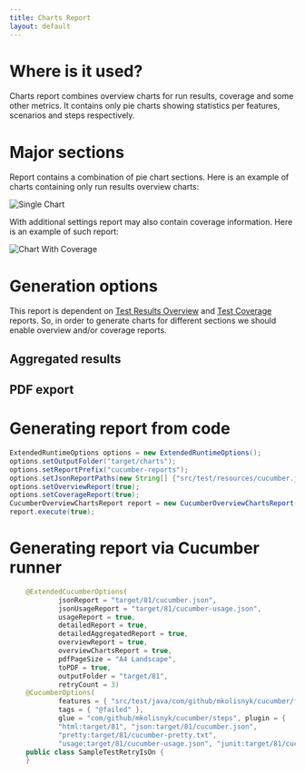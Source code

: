 ```yaml
---
title: Charts Report
layout: default
---
```


# Where is it used?

Charts report combines overview charts for run results, coverage and some other metrics. It contains only pie charts showing statistics per features, scenarios and steps respectively.

# Major sections

Report contains a combination of pie chart sections. Here is an example of charts containing only run results overview charts:

![Single Chart](/cucumber-reports/images/charts-report/single-chart.png)

With additional settings report may also contain coverage information. Here is an example of such report: 

![Chart With Coverage](/cucumber-reports/images/charts-report/chart-with-coverage.png)

# Generation options

This report is dependent on [Test Results Overview](/cucumber-reports/overview-report) and [Test Coverage](/cucumber-reports/coverage-report) reports. So, in order to generate charts for different sections we should enable overview and/or coverage reports.

## Aggregated results

## PDF export

# Generating report from code

```java
ExtendedRuntimeOptions options = new ExtendedRuntimeOptions();
options.setOutputFolder("target/charts");
options.setReportPrefix("cucumber-reports");
options.setJsonReportPaths(new String[] {"src/test/resources/cucumber.json"});
options.setOverviewReport(true);
options.setCoverageReport(true);
CucumberOverviewChartsReport report = new CucumberOverviewChartsReport(options);
report.execute(true);
```

# Generating report via Cucumber runner

```java
    @ExtendedCucumberOptions(
            jsonReport = "target/81/cucumber.json",
            jsonUsageReport = "target/81/cucumber-usage.json",
            usageReport = true,
            detailedReport = true,
            detailedAggregatedReport = true,
            overviewReport = true,
            overviewChartsReport = true,
            pdfPageSize = "A4 Landscape",
            toPDF = true,
            outputFolder = "target/81",
            retryCount = 3)
    @CucumberOptions(
            features = { "src/test/java/com/github/mkolisnyk/cucumber/features/Test.feature" },
            tags = { "@failed" },
            glue = "com/github/mkolisnyk/cucumber/steps", plugin = {
            "html:target/81", "json:target/81/cucumber.json",
            "pretty:target/81/cucumber-pretty.txt",
            "usage:target/81/cucumber-usage.json", "junit:target/81/cucumber-results.xml" })
    public class SampleTestRetryIsOn {
    }
```